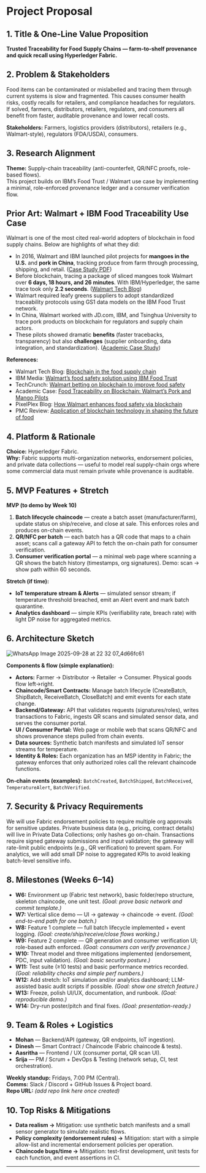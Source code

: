 # Project Proposal

## 1. Title & One-Line Value Proposition
**Trusted Traceability for Food Supply Chains — farm‑to‑shelf provenance and quick recall using Hyperledger Fabric.**

## 2. Problem & Stakeholders
Food items can be contaminated or mislabelled and tracing them through current systems is slow and fragmented. This causes consumer health risks, costly recalls for retailers, and compliance headaches for regulators. If solved, farmers, distributors, retailers, regulators, and consumers all benefit from faster, auditable provenance and lower recall costs.

**Stakeholders:** Farmers, logistics providers (distributors), retailers (e.g., Walmart-style), regulators (FDA/USDA), consumers.

## 3. Research Alignment
**Theme:** Supply-chain traceability (anti-counterfeit, QR/NFC proofs, role-based flows).  
This project builds on IBM’s Food Trust / Walmart use case by implementing a minimal, role-enforced provenance ledger and a consumer verification flow.

## Prior Art: Walmart + IBM Food Traceability Use Case
Walmart is one of the most cited real-world adopters of blockchain in food supply chains. Below are highlights of what they did:

- In 2016, Walmart and IBM launched pilot projects for **mangoes in the U.S.** and **pork in China**, tracking produce from farm through processing, shipping, and retail. ([Case Study PDF](https://jbba.scholasticahq.com/article/3712-food-traceability-on-blockchain-walmart-s-pork-and-mango-pilots-with-ibm/attachment/20459.pdf?utm_source=chatgpt.com))  
- Before blockchain, tracing a package of sliced mangoes took Walmart over **6 days, 18 hours, and 26 minutes**. With IBM/Hyperledger, the same trace took only **2.2 seconds**. ([Walmart Tech Blog](https://tech.walmart.com/content/walmart-global-tech/en_us/blog/post/blockchain-in-the-food-supply-chain.html?utm_source=chatgpt.com))  
- Walmart required leafy greens suppliers to adopt standardized traceability protocols using GS1 data models on the IBM Food Trust network.  
- In China, Walmart worked with JD.com, IBM, and Tsinghua University to trace pork products on blockchain for regulators and supply chain actors.  
- These pilots showed dramatic **benefits** (faster tracebacks, transparency) but also **challenges** (supplier onboarding, data integration, and standardization). ([Academic Case Study](https://iscap.us/proceedings/conisar/2020/pdf/5340.pdf?utm_source=chatgpt.com))

**References:**  
- Walmart Tech Blog: [Blockchain in the food supply chain](https://tech.walmart.com/content/walmart-global-tech/en_us/blog/post/blockchain-in-the-food-supply-chain.html?utm_source=chatgpt.com)  
- IBM Media: [Walmart’s food safety solution using IBM Food Trust](https://mediacenter.ibm.com/media/Walmart%27s%2Bfood%2Bsafety%2Bsolution%2Busing%2BIBM%2BFood%2BTrust%2Bbuilt%2Bon%2Bthe%2BIBM%2BBlockchain%2BPlatform/1_zwsrls30?utm_source=chatgpt.com)  
- TechCrunch: [Walmart betting on blockchain to improve food safety](https://techcrunch.com/2018/09/24/walmart-is-betting-on-the-blockchain-to-improve-food-safety/?utm_source=chatgpt.com)  
- Academic Case: [Food Traceability on Blockchain: Walmart’s Pork and Mango Pilots](https://jbba.scholasticahq.com/article/3712-food-traceability-on-blockchain-walmart-s-pork-and-mango-pilots-with-ibm/attachment/20459.pdf?utm_source=chatgpt.com)  
- PixelPlex Blog: [How Walmart enhances food safety via blockchain](https://pixelplex.io/blog/walmart-strives-for-food-safety-using-blockchain/?utm_source=chatgpt.com)  
- PMC Review: [Application of blockchain technology in shaping the future of food](https://pmc.ncbi.nlm.nih.gov/articles/PMC10020414/?utm_source=chatgpt.com)

## 4. Platform & Rationale
**Choice:** Hyperledger Fabric.  
**Why:** Fabric supports multi-organization networks, endorsement policies, and private data collections — useful to model real supply-chain orgs where some commercial data must remain private while provenance is auditable.

## 5. MVP Features + Stretch
**MVP (to demo by Week 10)**
1. **Batch lifecycle chaincode** — create a batch asset (manufacturer/farm), update status on ship/receive, and close at sale. This enforces roles and produces on-chain events.
2. **QR/NFC per batch** — each batch has a QR code that maps to a chain asset; scans call a gateway API to fetch the on-chain path for consumer verification.
3. **Consumer verification portal** — a minimal web page where scanning a QR shows the batch history (timestamps, org signatures). Demo: scan → show path within 60 seconds.

**Stretch (if time):**
- **IoT temperature stream & Alerts** — simulated sensor stream; if temperature threshold breached, emit an Alert event and mark batch quarantine.  
- **Analytics dashboard** — simple KPIs (verifiability rate, breach rate) with light DP noise for aggregated metrics.

## 6. Architecture Sketch
![WhatsApp Image 2025-09-28 at 22 32 07_4d66fc61](https://github.com/user-attachments/assets/2aad4b32-5dce-42bf-8828-2c383b3d036e)


**Components & flow (simple explanation):**
- **Actors:** Farmer → Distributor → Retailer → Consumer. Physical goods flow left→right.
- **Chaincode/Smart Contracts:** Manage batch lifecycle (CreateBatch, ShipBatch, ReceiveBatch, CloseBatch) and emit events for each state change.
- **Backend/Gateway:** API that validates requests (signatures/roles), writes transactions to Fabric, ingests QR scans and simulated sensor data, and serves the consumer portal.
- **UI / Consumer Portal:** Web page or mobile web that scans QR/NFC and shows provenance steps pulled from chain events.
- **Data sources:** Synthetic batch manifests and simulated IoT sensor streams for temperature.
- **Identity & Roles:** Each organization has an MSP identity in Fabric; the gateway enforces that only authorized roles call the relevant chaincode functions.

**On‑chain events (examples):** `BatchCreated`, `BatchShipped`, `BatchReceived`, `TemperatureAlert`, `BatchVerified`.

## 7. Security & Privacy Requirements
We will use Fabric endorsement policies to require multiple org approvals for sensitive updates. Private business data (e.g., pricing, contract details) will live in Private Data Collections; only hashes go on-chain. Transactions require signed gateway submissions and input validation; the gateway will rate-limit public endpoints (e.g., QR verification) to prevent spam. For analytics, we will add small DP noise to aggregated KPIs to avoid leaking batch-level sensitive info.

## 8. Milestones (Weeks 6–14)
- **W6:** Environment up (Fabric test network), basic folder/repo structure, skeleton chaincode, one unit test. *(Goal: prove basic network and commit template.)*
- **W7:** Vertical slice demo — UI → gateway → chaincode → event. *(Goal: end-to-end path for one batch.)*
- **W8:** Feature 1 complete — full batch lifecycle implemented + event logging. *(Goal: create/ship/receive/close flows working.)*
- **W9:** Feature 2 complete — QR generation and consumer verification UI; role-based auth enforced. *(Goal: consumers can verify provenance.)*
- **W10:** Threat model and three mitigations implemented (endorsement, PDC, input validation). *(Goal: basic security posture.)*
- **W11:** Test suite (≥10 tests) and basic performance metrics recorded. *(Goal: reliability checks and simple perf numbers.)*
- **W12:** Add stretch: IoT simulation and/or analytics dashboard; LLM-assisted basic audit scripts if possible. *(Goal: show one stretch feature.)*
- **W13:** Freeze, polish UI/UX, documentation, and runbook. *(Goal: reproducible demo.)*
- **W14:** Dry-run poster/pitch and final fixes. *(Goal: presentation-ready.)*

## 9. Team & Roles + Logistics
- **Mohan** — Backend/API (gateway, QR endpoints, IoT ingestion).  
- **Dinesh** — Smart Contract / Chaincode (Fabric chaincode & tests).  
- **Aasritha** — Frontend / UX (consumer portal, QR scan UI).  
- **Srija** — PM / Scrum + DevOps & Testing (network setup, CI, test orchestration).

**Weekly standup:** Fridays, 7:00 PM (Central).  
**Comms:** Slack / Discord + GitHub Issues & Project board.  
**Repo URL:** *(add repo link here once created)*

## 10. Top Risks & Mitigations
- **Data realism →** Mitigation: use synthetic batch manifests and a small sensor generator to simulate realistic flows.  
- **Policy complexity (endorsement rules) →** Mitigation: start with a simple allow-list and incremental endorsement policies per operation.  
- **Chaincode bugs/time →** Mitigation: test-first development, unit tests for each function, and event assertions in CI.

---
